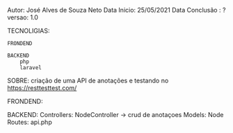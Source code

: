 Autor: José Alves de Souza Neto
Data Inicio: 25/05/2021
Data Conclusão : ?
versao: 1.0

TECNOLIGIAS:

    FRONDEND

    BACKEND
        php
        laravel
SOBRE: 
    criação de uma API de anotações e testando no https://resttesttest.com/

FRONDEND:

BACKEND:
    Controllers:
        NodeController -> crud de anotaçoes
    Models:
        Node
    Routes:
        api.php
